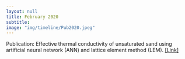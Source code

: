 ```yaml
---
layout: null
title: February 2020
subtitle:
image: "img/timeline/Pub2020.jpeg"
---
```

Publication: Effective thermal conductivity of unsaturated sand using artificial neural network (ANN) and lattice element method (LEM). <a href = "https://www.researchgate.net/publication/336568027_Soft_and_Hard_Computation_Methods_for_Estimation_of_the_Effective_Thermal_Conductivity_of_Sands"  target = "_blank">[Link]</a>

